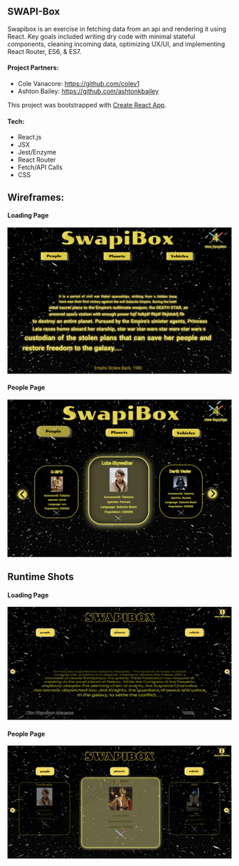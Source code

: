 ## SWAPI-Box

Swapibox is an exercise in fetching data from an api and rendering it using React. Key goals included writing dry code with minimal stateful components, cleaning incoming data, optimizing UX/UI, and implementing React Router, ES6, & ES7.

#### Project Partners:
* Cole Vanacore: https://github.com/colev1
* Ashton Bailey: https://github.com/ashtonkbailey


This project was bootstrapped with [Create React App](https://github.com/facebook/create-react-app).

#### Tech:
* React.js
* JSX
* Jest/Enzyme
* React Router
* Fetch/API Calls
* CSS


## Wireframes:

#### Loading Page
![Loading page wireframe](wireframe_loading.png)


#### People Page
![People page wireframe](wireframe_people.png)

## Runtime Shots

#### Loading Page
![Loading page](filmShot.jpg.png)

#### People Page
![People page](peopleShot.jpg.png)
